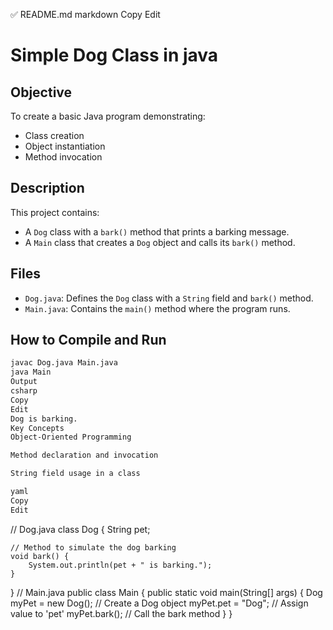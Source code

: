 ✅ README.md
markdown
Copy
Edit
# Simple Dog Class in java

## Objective
To create a basic Java program demonstrating:
- Class creation
- Object instantiation
- Method invocation

## Description
This project contains:
- A `Dog` class with a `bark()` method that prints a barking message.
- A `Main` class that creates a `Dog` object and calls its `bark()` method.

## Files
- `Dog.java`: Defines the `Dog` class with a `String` field and `bark()` method.
- `Main.java`: Contains the `main()` method where the program runs.

## How to Compile and Run
```bash
javac Dog.java Main.java
java Main
Output
csharp
Copy
Edit
Dog is barking.
Key Concepts
Object-Oriented Programming

Method declaration and invocation

String field usage in a class

yaml
Copy
Edit
```
// Dog.java
class Dog {
    String pet;

    // Method to simulate the dog barking
    void bark() {
        System.out.println(pet + " is barking.");
    }
}
// Main.java
public class Main {
    public static void main(String[] args) {
        Dog myPet = new Dog();   // Create a Dog object
        myPet.pet = "Dog";       // Assign value to 'pet'
        myPet.bark();            // Call the bark method
    }
}
```
